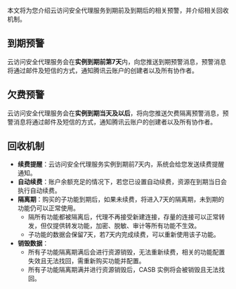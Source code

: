 本文将为您介绍云访问安全代理服务到期前及到期后的相关预警，并介绍相关回收机制。
## 到期预警
云访问安全代理服务会在**实例到期前第7天**内，向您推送到期预警消息，预警消息将通过邮件及短信的方式，通知腾讯云账户的创建者以及所有协作者。

## 欠费预警

云访问安全代理服务会在**实例到期当天及以后**，将向您推送欠费隔离预警消息，预警消息将通过邮件及短信的方式，通知腾讯云账户的创建者以及所有协作者。

## 回收机制
- **续费提醒**：云访问安全代理服务实例到期前7天内，系统会给您发送续费提醒通知。
- **自动续费**：账户余额充足的情况下，若您已设置自动续费，资源在到期当日会执行自动续费。
- **隔离期**：购买的子功能到期后，如果未续费，将进入7天的隔离期，未到期的功能仍可以正常使用。
	- 隔所有功能都被隔离后，代理不再接受新建连接，存量的连接可以正常转发，但仅提供转发功能，加密、脱敏、审计等所有功能不生效。
	- 子功能的数据会保留7天，若7天内完成续费，可以重新使用该子功能。
- **销毁数据**：
  - 所有子功能隔离期满后会进行资源销毁，无法重新续费，相关的功能配置失效且无法找回，需重新购买功能并配置。
  - 所有子功能隔离期满并进行资源销毁后，CASB 实例将会被销毁且无法找回。
